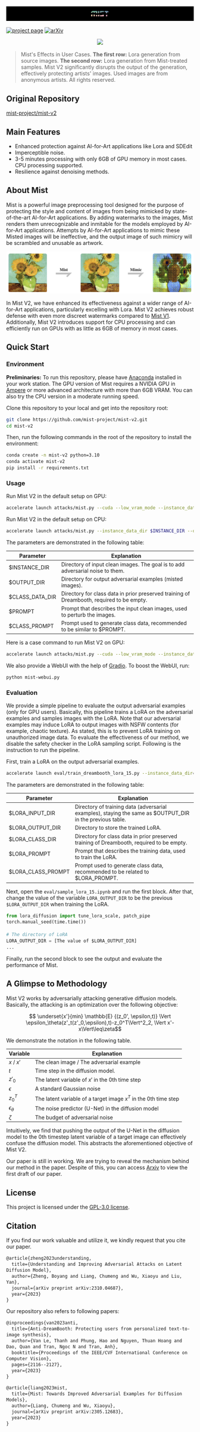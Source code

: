 <p align="center">
<br>
<!-- <img  src="mist_logo.png"> -->
<img  src="assets/MIST_V2_LOGO.png">
<br>
</p>


[![project page](https://img.shields.io/badge/homepage-mist--project.io-blue.svg)](https://mist-project.github.io/index_en.html)
[![arXiv](https://img.shields.io/badge/arXiv-2310.04687-red.svg)](https://arxiv.org/abs/2310.04687)
<!-- 
[![document](https://img.shields.io/badge/document-passing-light_green.svg)](https://arxiv.org/abs/2310.04687)
-->
<!-- 
### [project page](https://mist-project.github.io) | [arxiv](https://arxiv.org/abs/2310.04687) | [document](https://arxiv.org/abs/2310.04687) -->

<!-- #region -->
<!-- <p align="center">
<img  src="effect_show.png">
</p> -->
<!-- #endregion -->
<!-- 
> Mist adds watermarks to images, making them unrecognizable and unusable for AI-for-Art models that try to mimic them. -->

<!-- #region -->
<p align="center">
<img  src="assets/user_2.jpg">
</p>
<!-- <p align="center">
<img  src="user_case_2.png">
</p> -->
<!-- #endregion -->

> Mist's Effects in User Cases. **The first row:** Lora generation from source images.
**The second row:** Lora generation from Mist-treated samples. Mist V2 significantly disrupts the output of the generation, effectively protecting artists' images. Used images are from anonymous artists. All rights reserved. 
<!-- #region -->
<!-- <p align="center">
<img  src="robustness.png">
</p> -->
<!-- #endregion -->

<!-- > Robustness of Mist against image preprocessing. -->

<!-- ## News

**2022/12/11**: Mist V2 released.  -->

## Original Repository
[mist-project/mist-v2](https://github.com/mist-project/mist-v2)

## Main Features
- Enhanced protection against AI-for-Art applications like Lora and SDEdit
- Imperceptible noise.
- 3-5 minutes processing with only 6GB of GPU memory in most cases. CPU processing supported.
- Resilience against denoising methods.


## About Mist
Mist is a powerful image preprocessing tool designed for the purpose of protecting the style and content of
images from being mimicked by state-of-the-art AI-for-Art applications. By adding watermarks to the images, Mist renders them unrecognizable and inmitable for the
models employed by AI-for-Art applications. Attempts by AI-for-Art applications to mimic these Misted images
will be ineffective, and the output image of such mimicry will be scrambled and unusable as artwork.


<p align="center">
<img  src="assets/effect_show.png">
</p>

In Mist V2, we have enhanced its effectiveness against a wider range of AI-for-Art applications, particularly excelling with Lora. Mist V2 achieves robust defense with even more discreet watermarks compared to [Mist V1](https://github.com/mist-project/mist). Additionally, Mist V2 introduces support for CPU processing and can efficiently run on GPUs with as little as 6GB of memory in most cases.


 <!-- For more details, refer to our [documentation](https://arxiv.org/abs/2310.04687). -->







## Quick Start

### Environment

**Preliminaries:** To run this repository, please have [Anaconda](https://pytorch.org/) installed in your work station. The GPU version of Mist requires a NVIDIA GPU in [Ampere](https://en.wikipedia.org/wiki/Ampere_(microarchitecture)) or more advanced architecture with more than 6GB VRAM. You can also try the CPU version 
in a moderate running speed.

Clone this repository to your local and get into the repository root:

```bash
git clone https://github.com/mist-project/mist-v2.git
cd mist-v2
```

Then, run the following commands in the root of the repository to install the environment:

```bash
conda create -n mist-v2 python=3.10
conda activate mist-v2
pip install -r requirements.txt
```

### Usage

Run Mist V2 in the default setup on GPU:
```bash
accelerate launch attacks/mist.py --cuda --low_vram_mode --instance_data_dir $INSTANCE_DIR --output_dir $OUTPUT_DIR --class_data_dir $CLASS_DATA_DIR --instance_prompt $PROMPT --class_prompt $CLASS_PROMPT --mixed_precision bf16
```

Run Mist V2 in the default setup on CPU:
```bash
accelerate launch attacks/mist.py --instance_data_dir $INSTANCE_DIR --output_dir $OUTPUT_DIR --class_data_dir $CLASS_DATA_DIR --instance_prompt $PROMPT --class_prompt $CLASS_PROMPT --mixed_precision bf16
```

The parameters are demonstrated in the following table:

| Parameter       | Explanation                                                                                |
| --------------- | ------------------------------------------------------------------------------------------ |
| $INSTANCE_DIR   | Directory of  input clean images. The goal is to add adversarial noise to them.            |
| $OUTPUT_DIR     | Directory for output adversarial examples (misted images).                                 |
| $CLASS_DATA_DIR | Directory  for class data in prior preserved training of Dreambooth, required to be empty. |
| $PROMPT         | Prompt that describes the input clean images, used to perturb the images.                  |
| $CLASS_PROMPT   | Prompt used to generate class data, recommended to be similar to $PROMPT.                  |

Here is a case command to run Mist V2 on GPU:

```bash
accelerate launch attacks/mist.py --cuda --low_vram_mode --instance_data_dir data/training --output_dir output/ --class_data_dir data/class --instance_prompt "a photo of a misted person, high quality, masterpiece" --class_prompt "a photo of a person, high quality, masterpiece" --mixed_precision bf16
```

We also provide a WebUI with the help of [Gradio](https://www.gradio.app/). To boost the WebUI, run:

```bash
python mist-webui.py
```

### Evaluation

We provide a simple pipeline to evaluate the output adversarial examples (only for GPU users). 
Basically, this pipeline trains a LoRA on the adversarial examples and samples images with the LoRA. 
Note that our adversarial examples may induce LoRA to output images with NSFW contents 
(for example, chaotic texture). As stated, this is to prevent LoRA training on unauthorized image data. To evaluate the effectiveness of our method, we disable the safety checker in the LoRA sampling script. Following is the instruction to run the pipeline.

First, train a LoRA on the output adversarial examples. 

```bash
accelerate launch eval/train_dreambooth_lora_15.py --instance_data_dir=$LORA_INPUT_DIR --output_dir=$LORA_OUTPUT_DIR --class_data_dir=$LORA_CLASS_DIR --instance_prompt $LORA_PROMPT --class_prompt $LORA_CLASS_PROMPT --resolution=512 --train_batch_size=1 --learning_rate=1e-4 --scale_lr --max_train_steps=2000
```

The parameters are demonstrated in the following table:
  

| Parameter          | Explanation                                                                                                |
| ------------------ | ---------------------------------------------------------------------------------------------------------- |
| $LORA_INPUT_DIR    | Directory of  training data (adversarial examples), staying the same as $OUTPUT_DIR in the previous table. |
| $LORA_OUTPUT_DIR   | Directory to store the trained LoRA.                                                                       |
| $LORA_CLASS_DIR    | Directory  for class data in prior preserved training of Dreambooth, required to be empty.                 |
| $LORA_PROMPT       | Prompt that describes the training data, used to train the LoRA.                                           |
| $LORA_CLASS_PROMPT | Prompt used to generate class data, recommended to be related to $LORA_PROMPT.                             |


Next, open the `eval/sample_lora_15.ipynb` and run the first block. After that, change the value of the variable `LORA_OUTPUT_DIR` to be the previous `$LORA_OUTPUT_DIR` when training the LoRA. 

```Python
from lora_diffusion import tune_lora_scale, patch_pipe
torch.manual_seed(time.time())

# The directory of LoRA
LORA_OUTPUT_DIR = [The value of $LORA_OUTPUT_DIR]
...
```

Finally, run the second block to see the output and evaluate the performance of Mist.


## A Glimpse to Methodology

Mist V2 works by adversarially attacking generative diffusion models. Basically, the attacking is an optimization over the following objective:

$$ \underset{x'}{min} \mathbb{E} {(z_0', \epsilon,t)}  \Vert \epsilon_\theta(z'_t(z'_0,\epsilon),t)-z_0^T\Vert^2_2, \Vert x'-x\Vert\leq\zeta$$

We demonstrate the notation in the following table.

| Variable          | Explanation                                                      |
| ----------------- | ---------------------------------------------------------------- |
| $x$ / $x'$        | The clean image / The adversarial example                        |
| $t$               | Time step in the diffusion model.                                |
| $z'_0$            | The latent variable of $x'$ in the 0th time step                 |
| $\epsilon$        | A standard Gaussian noise                                        |
| $z_0^T$           | The latent variable of a target image $x^T$ in the 0th time step |
| $\epsilon_\theta$ | The noise predictor (U-Net) in the diffusion model               |
| $\zeta$           | The budget of adversarial noise                                  |


Intuitively, we find that pushing the output of the U-Net in the diffusion model to the 0th timestep 
latent variable of a target image can effectively confuse the diffusion model. This abstracts the 
aforementioned objective of Mist V2.

Our paper is still in working. We are trying to reveal the mechanism behind our method in the paper. Despite of this, you can access [Arxiv]() to view the first draft of our paper.

## License

This project is licensed under the [GPL-3.0 license](https://github.com/mist-project/mist/blob/main/LICENSE). 

 
## Citation
If you find our work valuable and utilize it, we kindly request that you cite our paper.

```
@article{zheng2023understanding,
  title={Understanding and Improving Adversarial Attacks on Latent Diffusion Model},
  author={Zheng, Boyang and Liang, Chumeng and Wu, Xiaoyu and Liu, Yan},
  journal={arXiv preprint arXiv:2310.04687},
  year={2023}
}
```

Our repository also refers to following papers:

```
@inproceedings{van2023anti,
  title={Anti-DreamBooth: Protecting users from personalized text-to-image synthesis},
  author={Van Le, Thanh and Phung, Hao and Nguyen, Thuan Hoang and Dao, Quan and Tran, Ngoc N and Tran, Anh},
  booktitle={Proceedings of the IEEE/CVF International Conference on Computer Vision},
  pages={2116--2127},
  year={2023}
}
```

```
@article{liang2023mist,
  title={Mist: Towards Improved Adversarial Examples for Diffusion Models},
  author={Liang, Chumeng and Wu, Xiaoyu},
  journal={arXiv preprint arXiv:2305.12683},
  year={2023}
}
```




